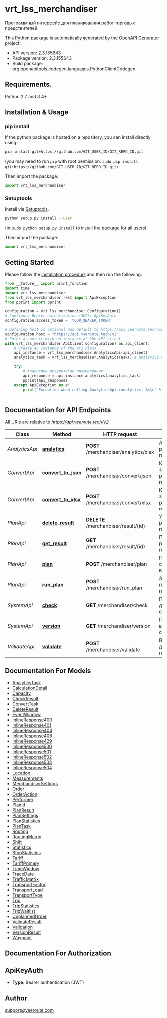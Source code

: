 # vrt_lss_merchandiser
Программный интерфейс для планирования работ торговых предствителей.

This Python package is automatically generated by the [OpenAPI Generator](https://openapi-generator.tech) project:

- API version: 2.3.155643
- Package version: 2.3.155643
- Build package: org.openapitools.codegen.languages.PythonClientCodegen

## Requirements.

Python 2.7 and 3.4+

## Installation & Usage
### pip install

If the python package is hosted on a repository, you can install directly using:

```sh
pip install git+https://github.com/GIT_USER_ID/GIT_REPO_ID.git
```
(you may need to run `pip` with root permission: `sudo pip install git+https://github.com/GIT_USER_ID/GIT_REPO_ID.git`)

Then import the package:
```python
import vrt_lss_merchandiser
```

### Setuptools

Install via [Setuptools](http://pypi.python.org/pypi/setuptools).

```sh
python setup.py install --user
```
(or `sudo python setup.py install` to install the package for all users)

Then import the package:
```python
import vrt_lss_merchandiser
```

## Getting Started

Please follow the [installation procedure](#installation--usage) and then run the following:

```python
from __future__ import print_function
import time
import vrt_lss_merchandiser
from vrt_lss_merchandiser.rest import ApiException
from pprint import pprint

configuration = vrt_lss_merchandiser.Configuration()
# Configure Bearer authorization (JWT): ApiKeyAuth
configuration.access_token = 'YOUR_BEARER_TOKEN'

# Defining host is optional and default to https://api.veeroute.tech/v2
configuration.host = "https://api.veeroute.tech/v2"
# Enter a context with an instance of the API client
with vrt_lss_merchandiser.ApiClient(configuration) as api_client:
    # Create an instance of the API class
    api_instance = vrt_lss_merchandiser.AnalyticsApi(api_client)
    analytics_task = vrt_lss_merchandiser.AnalyticsTask() # AnalyticsTask | Запрос на аналитику

    try:
        # Аналитика результатов планирования
        api_response = api_instance.analytics(analytics_task)
        pprint(api_response)
    except ApiException as e:
        print("Exception when calling AnalyticsApi->analytics: %s\n" % e)
    
```

## Documentation for API Endpoints

All URIs are relative to *https://api.veeroute.tech/v2*

Class | Method | HTTP request | Description
------------ | ------------- | ------------- | -------------
*AnalyticsApi* | [**analytics**](docs/AnalyticsApi.md#analytics) | **POST** /merchandiser/analytics/xlsx | Аналитика результатов планирования
*ConvertApi* | [**convert_to_json**](docs/ConvertApi.md#convert_to_json) | **POST** /merchandiser/convert/json | Конвертация задачи и результата планирования
*ConvertApi* | [**convert_to_xlsx**](docs/ConvertApi.md#convert_to_xlsx) | **POST** /merchandiser/convert/xlsx | Конвертация задачи и результата планирования
*PlanApi* | [**delete_result**](docs/PlanApi.md#delete_result) | **DELETE** /merchandiser/result/{id} | Удаление результата планирования
*PlanApi* | [**get_result**](docs/PlanApi.md#get_result) | **GET** /merchandiser/result/{id} | Получение результата планирования
*PlanApi* | [**plan**](docs/PlanApi.md#plan) | **POST** /merchandiser/plan | Планирование, синхронный вызов.
*PlanApi* | [**run_plan**](docs/PlanApi.md#run_plan) | **POST** /merchandiser/run_plan | Запуск процесса планирования
*SystemApi* | [**check**](docs/SystemApi.md#check) | **GET** /merchandiser/check | Проверка доступности сервиса
*SystemApi* | [**version**](docs/SystemApi.md#version) | **GET** /merchandiser/version | Получение версии сервиса
*ValidateApi* | [**validate**](docs/ValidateApi.md#validate) | **POST** /merchandiser/validate | Валидация данных для планирования


## Documentation For Models

 - [AnalyticsTask](docs/AnalyticsTask.md)
 - [CalculationDetail](docs/CalculationDetail.md)
 - [Capacity](docs/Capacity.md)
 - [CheckResult](docs/CheckResult.md)
 - [ConvertTask](docs/ConvertTask.md)
 - [DeleteResult](docs/DeleteResult.md)
 - [EventWindow](docs/EventWindow.md)
 - [InlineResponse400](docs/InlineResponse400.md)
 - [InlineResponse401](docs/InlineResponse401.md)
 - [InlineResponse404](docs/InlineResponse404.md)
 - [InlineResponse406](docs/InlineResponse406.md)
 - [InlineResponse429](docs/InlineResponse429.md)
 - [InlineResponse500](docs/InlineResponse500.md)
 - [InlineResponse501](docs/InlineResponse501.md)
 - [InlineResponse502](docs/InlineResponse502.md)
 - [InlineResponse503](docs/InlineResponse503.md)
 - [InlineResponse504](docs/InlineResponse504.md)
 - [Location](docs/Location.md)
 - [Measurements](docs/Measurements.md)
 - [MerchandiserSettings](docs/MerchandiserSettings.md)
 - [Order](docs/Order.md)
 - [OrderAction](docs/OrderAction.md)
 - [Performer](docs/Performer.md)
 - [PlanId](docs/PlanId.md)
 - [PlanResult](docs/PlanResult.md)
 - [PlanSettings](docs/PlanSettings.md)
 - [PlanStatistics](docs/PlanStatistics.md)
 - [PlanTask](docs/PlanTask.md)
 - [Routing](docs/Routing.md)
 - [RoutingMatrix](docs/RoutingMatrix.md)
 - [Shift](docs/Shift.md)
 - [Statistics](docs/Statistics.md)
 - [StopStatistics](docs/StopStatistics.md)
 - [Tariff](docs/Tariff.md)
 - [TariffPrimary](docs/TariffPrimary.md)
 - [TimeWindow](docs/TimeWindow.md)
 - [TraceData](docs/TraceData.md)
 - [TrafficMatrix](docs/TrafficMatrix.md)
 - [TransportFactor](docs/TransportFactor.md)
 - [TransportLoad](docs/TransportLoad.md)
 - [TransportType](docs/TransportType.md)
 - [Trip](docs/Trip.md)
 - [TripStatistics](docs/TripStatistics.md)
 - [TripWaitlist](docs/TripWaitlist.md)
 - [UnplannedOrder](docs/UnplannedOrder.md)
 - [ValidateResult](docs/ValidateResult.md)
 - [Validation](docs/Validation.md)
 - [VersionResult](docs/VersionResult.md)
 - [Waypoint](docs/Waypoint.md)


## Documentation For Authorization


## ApiKeyAuth

- **Type**: Bearer authentication (JWT)


## Author

support@veeroute.com


